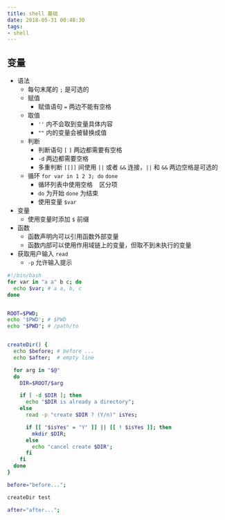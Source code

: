 ```yaml
---
title: shell 基础
date: 2018-05-31 00:48:30
tags:
- shell
---
```


## 变量
- 语法
  - 每句末尾的 `;` 是可选的
  - 赋值
    - 赋值语句 `=` 两边不能有空格
  - 取值
    - `''` 内不会取到变量具体内容
    - `""` 内的变量会被替换成值
  - 判断
    - 判断语句 `[` `]` 两边都需要有空格
    - `-d` 两边都需要空格
    - 多重判断 `[[]]` 间使用 `||` 或者 `&&` 连接，`||` 和 `&&` 两边空格是可选的
  - 循环 `for var in 1 2 3; do` `done`
    - 循环列表中使用空格 ` ` 区分项
    - `do` 为开始 `done` 为结束
    - 使用变量 `$var`
- 变量
  - 使用变量时添加 `$` 前缀
- 函数
  - 函数声明内可以引用函数外部变量
  - 函数内部可以使用作用域链上的变量，但取不到未执行的变量
- 获取用户输入 `read`
  - `-p` 允许输入提示

```bash
#!/bin/bash
for var in "a a" b c; do
  echo $var; # a a, b, c
done


ROOT=$PWD;
echo '$PWD'; # $PWD
echo "$PWD"; # /path/to


createDir() {
  echo $before; # before ...
  echo $after;  # empty line

  for arg in "$@"
  do
    DIR=$ROOT/$arg

    if [ -d $DIR ]; then
      echo "$DIR is already a directory";
    else
      read -p "create $DIR ? (Y/n)" isYes;

      if [[ "$isYes" = "Y" ]] || [[ ! $isYes ]]; then
        mkdir $DIR;
      else
        echo "cancel create $DIR";
      fi
    fi
  done
}

before="before...";

createDir test

after="after...";

```

